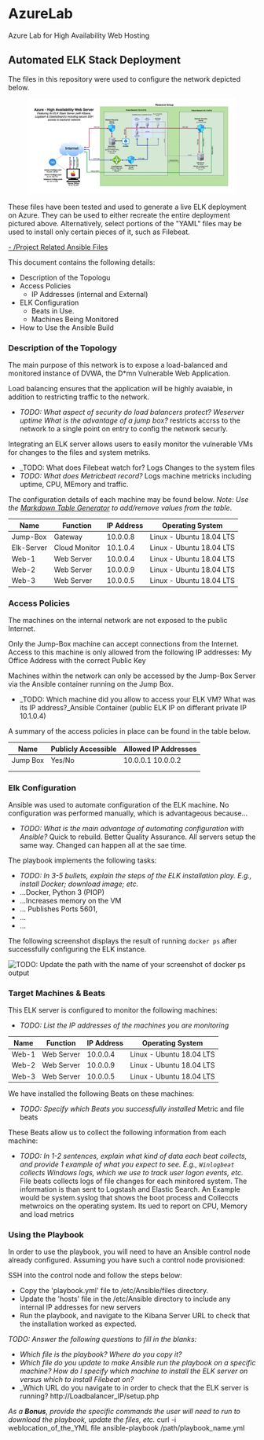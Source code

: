 # AzureLab
Azure Lab for High Availability Web Hosting
## Automated ELK Stack Deployment

The files in this repository were used to configure the network depicted below.

<figure><img src="/Diagrams/Azure.png"><figcaption></figcaption></figure>
These files have been tested and used to generate a live ELK deployment on Azure. They can be used to either recreate the entire deployment pictured above. Alternatively, select portions of the "YAML" files may be used to install only certain pieces of it, such as Filebeat.


<a href="https://github.com/wjanness/Azure/tree/main/Ansible">- /Project Related Ansible Files</a>

This document contains the following details:
- Description of the Topologu
- Access Policies
  - IP Addresses (internal and External)
- ELK Configuration
  - Beats in Use.
  - Machines Being Monitored
- How to Use the Ansible Build


### Description of the Topology

The main purpose of this network is to expose a load-balanced and monitored instance of DVWA, the D*mn Vulnerable Web Application.

Load balancing ensures that the application will be highly avaiable, in addition to restricting traffic to the network.
- _TODO: What aspect of security do load balancers protect? Weserver uptime
What is the advantage of a jump box?_ restricts accrss to the network to a single point on entry to config the network securly.

Integrating an ELK server allows users to easily monitor the vulnerable VMs for changes to the files and system metriks.
- _TODO: What does Filebeat watch for? Logs Changes to the system files
- _TODO: What does Metricbeat record?_ Logs machine metricks including uptime, CPU, MEmory and traffic.

The configuration details of each machine may be found below.
_Note: Use the [Markdown Table Generator](http://www.tablesgenerator.com/markdown_tables) to add/remove values from the table_.

| Name       | Function      | IP Address | Operating System           |
|------------|---------------|------------|----------------------------|
| Jump-Box   | Gateway       | 10.0.0.8   | Linux - Ubuntu 18.04 LTS   |
| Elk-Server | Cloud Monitor | 10.1.0.4   | Linux - Ubuntu 18.04 LTS   |
| Web-1      | Web Server    | 10.0.0.4   | Linux - Ubuntu 18.04 LTS   |
| Web-2      | Web Server    | 10.0.0.9   | Linux - Ubuntu 18.04 LTS   |
| Web-3      | Web Server    | 10.0.0.5   | Linux - Ubuntu 18.04 LTS   |


### Access Policies

The machines on the internal network are not exposed to the public Internet. 

Only the Jump-Box machine can accept connections from the Internet. Access to this machine is only allowed from the following IP addresses: My Office Address with the correct Public Key

Machines within the network can only be accessed by the Jump-Box Server via the Ansible container running on the Jump Box.
- _TODO: Which machine did you allow to access your ELK VM? What was its IP address?_Ansible Container (public ELK IP on differant private IP 10.1.0.4)

A summary of the access policies in place can be found in the table below.

| Name     | Publicly Accessible | Allowed IP Addresses |
|----------|---------------------|----------------------|
| Jump Box | Yes/No              | 10.0.0.1 10.0.0.2    |
|          |                     |                      |
|          |                     |                      |

### Elk Configuration

Ansible was used to automate configuration of the ELK machine. No configuration was performed manually, which is advantageous because...
- _TODO: What is the main advantage of automating configuration with Ansible?_ Quick to rebuild. Better Quality Assurance. All servers setup the same way. Changed can happen all at the sae time.

The playbook implements the following tasks:
- _TODO: In 3-5 bullets, explain the steps of the ELK installation play. E.g., install Docker; download image; etc._
- ...Docker, Python 3 (PIOP)
- ...Increases memory on the VM
- ... Publishes Ports 5601, 
- ...
- ...

The following screenshot displays the result of running `docker ps` after successfully configuring the ELK instance.

![TODO: Update the path with the name of your screenshot of docker ps output](Images/docker_ps_output.png)

### Target Machines & Beats
This ELK server is configured to monitor the following machines:
- _TODO: List the IP addresses of the machines you are monitoring_

| Name       | Function      | IP Address | Operating System           |
|------------|---------------|------------|----------------------------|
| Web-1      | Web Server    | 10.0.0.4   | Linux - Ubuntu 18.04 LTS   |
| Web-2      | Web Server    | 10.0.0.9   | Linux - Ubuntu 18.04 LTS   |
| Web-3      | Web Server    | 10.0.0.5   | Linux - Ubuntu 18.04 LTS   |

We have installed the following Beats on these machines:
- _TODO: Specify which Beats you successfully installed_ Metric and file beats

These Beats allow us to collect the following information from each machine:
- _TODO: In 1-2 sentences, explain what kind of data each beat collects, and provide 1 example of what you expect to see. E.g., `Winlogbeat` collects Windows logs, which we use to track user logon events, etc._
File beats collects logs of file changes for each minitored system. The information is than sent to Logstash and Elastic Search. An Example would be system.syslog that shows the boot process and 
Colleccts metwroics on the operating system. Its ued to report on CPU, Memory and load metrics

### Using the Playbook
In order to use the playbook, you will need to have an Ansible control node already configured. Assuming you have such a control node provisioned: 

SSH into the control node and follow the steps below:
- Copy the 'playbook.yml' file to /etc/Ansible/files directory.
- Update the 'hosts' file in the /etc/Ansible directory to include any internal IP addresses for new servers
- Run the playbook, and navigate to the Kibana Server URL to check that the installation worked as expected.

_TODO: Answer the following questions to fill in the blanks:_
- _Which file is the playbook? Where do you copy it?_
- _Which file do you update to make Ansible run the playbook on a specific machine? How do I specify which machine to install the ELK server on versus which to install Filebeat on?_
- _Which URL do you navigate to in order to check that the ELK server is running? http://Loadbalancer_IP/setup.php

_As a **Bonus**, provide the specific commands the user will need to run to download the playbook, update the files, etc._ 
curl -i weblocation_of_the_YML file
ansible-playbook /path/playbook_name.yml
